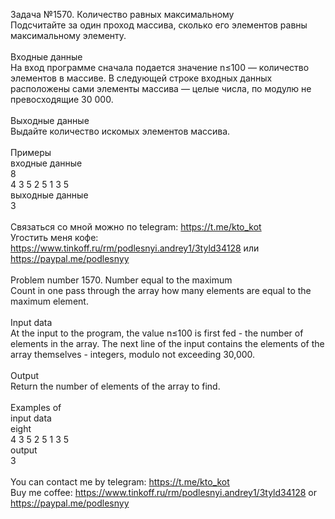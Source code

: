 Задача №1570. Количество равных максимальному<br />Подсчитайте за один проход массива, сколько его элементов равны максимальному элементу.<br /><br />Входные данные<br />На вход программе сначала подается значение n≤100 — количество элементов в массиве. В следующей строке входных данных расположены сами элементы массива — целые числа, по модулю не превосходящие 30 000.<br /><br />Выходные данные<br />Выдайте количество искомых элементов массива.<br /><br />Примеры<br />входные данные<br />8<br />4 3 5 2 5 1 3 5<br />выходные данные<br />3<br /><br />Связаться со мной можно по telegram: https://t.me/kto_kot<br />Угостить меня кофе: https://www.tinkoff.ru/rm/podlesnyi.andrey1/3tyld34128 или https://paypal.me/podlesnyy<br /><br />Problem number 1570. Number equal to the maximum<br />Count in one pass through the array how many elements are equal to the maximum element.<br /><br />Input data<br />At the input to the program, the value n≤100 is first fed - the number of elements in the array. The next line of the input contains the elements of the array themselves - integers, modulo not exceeding 30,000.<br /><br />Output<br />Return the number of elements of the array to find.<br /><br />Examples of<br />input data<br />eight<br />4 3 5 2 5 1 3 5<br />output<br />3<br /><br /> You can contact me by telegram: https://t.me/kto_kot <br /> Buy me coffee: https://www.tinkoff.ru/rm/podlesnyi.andrey1/3tyld34128 or https://paypal.me/podlesnyy